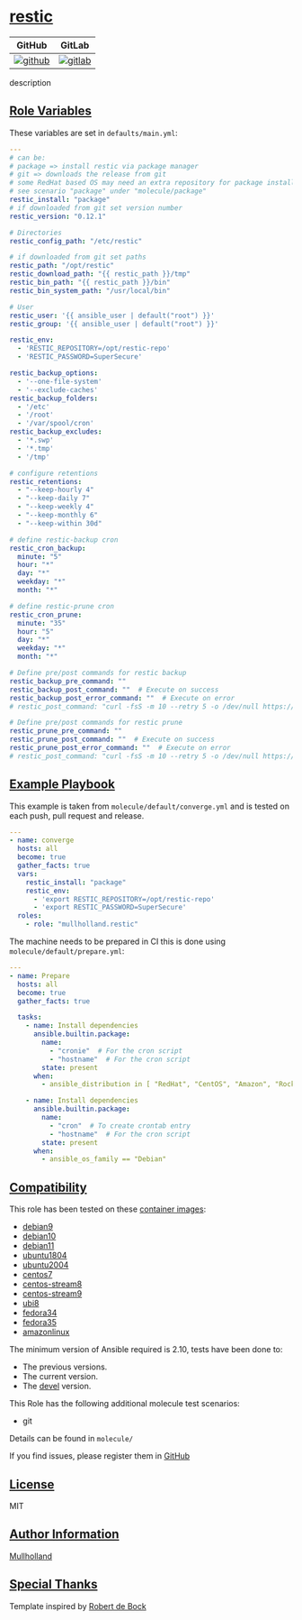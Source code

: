 # [restic](#restic)

|GitHub|GitLab|
|------|------|
|[![github](https://github.com/mullholland/ansible-role-restic/workflows/Ansible%20Molecule/badge.svg)](https://github.com/mullholland/ansible-role-restic/actions)|[![gitlab](https://gitlab.com/mullholland/ansible-role-restic/badges/master/pipeline.svg)](https://gitlab.com/mullholland/ansible-role-restic)|[![quality](https://img.shields.io/ansible/quality/unset)](https://galaxy.ansible.com/mullholland/restic)|

description

## [Role Variables](#role-variables)

These variables are set in `defaults/main.yml`:
```yaml
---
# can be:
# package => install restic via package manager
# git => downloads the release from git
# some RedHat based OS may need an extra repository for package install
# see scenario "package" under "molecule/package"
restic_install: "package"
# if downloaded from git set version number
restic_version: "0.12.1"

# Directories
restic_config_path: "/etc/restic"

# if downloaded from git set paths
restic_path: "/opt/restic"
restic_download_path: "{{ restic_path }}/tmp"
restic_bin_path: "{{ restic_path }}/bin"
restic_bin_system_path: "/usr/local/bin"

# User
restic_user: '{{ ansible_user | default("root") }}'
restic_group: '{{ ansible_user | default("root") }}'

restic_env:
  - 'RESTIC_REPOSITORY=/opt/restic-repo'
  - 'RESTIC_PASSWORD=SuperSecure'

restic_backup_options:
  - '--one-file-system'
  - '--exclude-caches'
restic_backup_folders:
  - '/etc'
  - '/root'
  - '/var/spool/cron'
restic_backup_excludes:
  - '*.swp'
  - '*.tmp'
  - '/tmp'

# configure retentions
restic_retentions:
  - "--keep-hourly 4"
  - "--keep-daily 7"
  - "--keep-weekly 4"
  - "--keep-monthly 6"
  - "--keep-within 30d"

# define restic-backup cron
restic_cron_backup:
  minute: "5"
  hour: "*"
  day: "*"
  weekday: "*"
  month: "*"

# define restic-prune cron
restic_cron_prune:
  minute: "35"
  hour: "5"
  day: "*"
  weekday: "*"
  month: "*"

# Define pre/post commands for restic backup
restic_backup_pre_command: ""
restic_backup_post_command: ""  # Execute on success
restic_backup_post_error_command: ""  # Execute on error
# restic_post_command: "curl -fsS -m 10 --retry 5 -o /dev/null https://hc-ping.com/XXXX-XXXX-XXXX-XXXX"

# Define pre/post commands for restic prune
restic_prune_pre_command: ""
restic_prune_post_command: ""  # Execute on success
restic_prune_post_error_command: ""  # Execute on error
# restic_post_command: "curl -fsS -m 10 --retry 5 -o /dev/null https://hc-ping.com/XXXX-XXXX-XXXX-XXXX"
```


## [Example Playbook](#example-playbook)

This example is taken from `molecule/default/converge.yml` and is tested on each push, pull request and release.
```yaml
---
- name: converge
  hosts: all
  become: true
  gather_facts: true
  vars:
    restic_install: "package"
    restic_env:
      - 'export RESTIC_REPOSITORY=/opt/restic-repo'
      - 'export RESTIC_PASSWORD=SuperSecure'
  roles:
    - role: "mullholland.restic"
```

The machine needs to be prepared in CI this is done using `molecule/default/prepare.yml`:
```yaml
---
- name: Prepare
  hosts: all
  become: true
  gather_facts: true

  tasks:
    - name: Install dependencies
      ansible.builtin.package:
        name:
          - "cronie"  # For the cron script
          - "hostname"  # For the cron script
        state: present
      when:
        - ansible_distribution in [ "RedHat", "CentOS", "Amazon", "Rocky", "AlmaLinux", "Fedora" ]

    - name: Install dependencies
      ansible.builtin.package:
        name:
          - "cron"  # To create crontab entry
          - "hostname"  # For the cron script
        state: present
      when:
        - ansible_os_family == "Debian"
```





## [Compatibility](#compatibility)

This role has been tested on these [container images](https://hub.docker.com/u/mullholland):

-   [debian9](https://hub.docker.com/r/mullholland/docker-molecule-debian9)
-   [debian10](https://hub.docker.com/r/mullholland/docker-molecule-debian10)
-   [debian11](https://hub.docker.com/r/mullholland/docker-molecule-debian11)
-   [ubuntu1804](https://hub.docker.com/r/mullholland/docker-molecule-ubuntu1804)
-   [ubuntu2004](https://hub.docker.com/r/mullholland/docker-molecule-ubuntu2004)
-   [centos7](https://hub.docker.com/r/mullholland/docker-molecule-centos7)
-   [centos-stream8](https://hub.docker.com/r/mullholland/docker-molecule-centos-stream8)
-   [centos-stream9](https://hub.docker.com/r/mullholland/docker-molecule-centos-stream9)
-   [ubi8](https://hub.docker.com/r/mullholland/docker-molecule-ubi8)
-   [fedora34](https://hub.docker.com/r/mullholland/docker-molecule-fedora34)
-   [fedora35](https://hub.docker.com/r/mullholland/docker-molecule-fedora35)
-   [amazonlinux](https://hub.docker.com/r/mullholland/docker-molecule-amazonlinux)

The minimum version of Ansible required is 2.10, tests have been done to:

-   The previous versions.
-   The current version.
-   The [devel](https://docs.ansible.com/ansible/latest/installation_guide/intro_installation.html#installing-devel-from-github-with-pip) version.

This Role has the following additional molecule test scenarios:
-   git

Details can be found in ```molecule/```




If you find issues, please register them in [GitHub](https://github.com/mullholland/ansible-role-restic/issues)

## [License](#license)

MIT


## [Author Information](#author-information)

[Mullholland](https://github.com/mullholland)

## [Special Thanks](#special-thanks)

Template inspired by [Robert de Bock](https://github.com/robertdebock)
